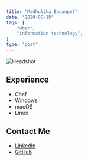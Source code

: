 ```yaml
---
title: "Madhulika Badanpet"
date: "2020-05-19"
tags: [
    "uber",
    "information technology",
]
type: "post"
---
```


![Headshot](https://media-exp1.licdn.com/dms/image/C5603AQHo0olot5weUg/profile-displayphoto-shrink_400_400/0?e=1595462400&v=beta&t=-DSTNLAWMBzaZMeegcmu2xf9iSUgB7aAv96FiRWtidE)

## Experience
* Chef
* Windows
* macOS
* Linux

## Contact Me
* [LinkedIn](https://www.linkedin.com/in/madhulika-badanpet-a6093655/)
* [GitHub](https://github.com/mbadanpet)
